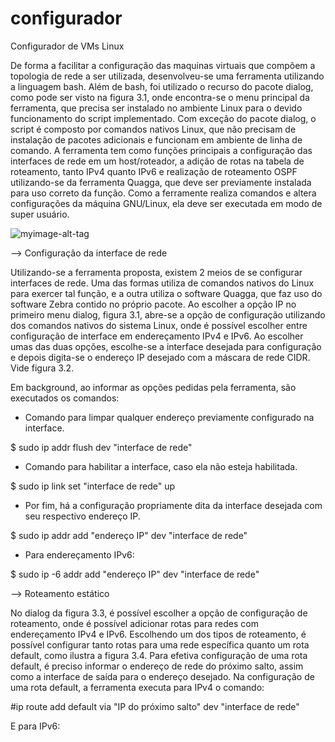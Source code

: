 # configurador
Configurador de VMs Linux

De forma a facilitar a configuração das maquinas virtuais que compõem a topologia de
rede a ser utilizada, desenvolveu-se uma ferramenta utilizando a linguagem bash. Além
de bash, foi utilizado o recurso do pacote dialog, como pode ser visto na figura 3.1, onde
encontra-se o menu principal da ferramenta, que precisa ser instalado no ambiente Linux
para o devido funcionamento do script implementado.
Com exceção do pacote dialog, o script é composto por comandos nativos Linux, que
não precisam de instalação de pacotes adicionais e funcionam em ambiente de linha de
comando. A ferramenta tem como funções principais a configuração das interfaces de rede
em um host/roteador, a adição de rotas na tabela de roteamento, tanto IPv4 quanto IPv6
e realização de roteamento OSPF utilizando-se da ferramenta Quagga, que deve ser previamente
instalada para uso correto da função. Como a ferramente realiza comandos e altera
configurações da máquina GNU/Linux, ela deve ser executada em modo de super usuário.

![myimage-alt-tag](url-to-image)

--> Configuração da interface de rede

Utilizando-se a ferramenta proposta, existem 2 meios de se configurar interfaces de rede.
Uma das formas utiliza de comandos nativos do Linux para exercer tal função, e a outra
utiliza o software Quagga, que faz uso do software Zebra contido no próprio pacote.
Ao escolher a opção IP no primeiro menu dialog, figura 3.1, abre-se a opção de configuração
utilizando dos comandos nativos do sistema Linux, onde é possível escolher entre
configuração de interface em endereçamento IPv4 e IPv6. Ao escolher umas das duas opções,
escolhe-se a interface desejada para configuração e depois digita-se o endereço IP
desejado com a máscara de rede CIDR. Vide figura 3.2.

Em background, ao informar as opções pedidas pela ferramenta, são executados os comandos:
- Comando para limpar qualquer endereço previamente configurado na interface.

$ sudo ip addr flush dev "interface de rede"

- Comando para habilitar a interface, caso ela não esteja habilitada.

$ sudo ip link set "interface de rede" up

- Por fim, há a configuração propriamente dita da interface desejada com seu respectivo
endereço IP.

$ sudo ip addr add "endereço IP" dev "interface de rede"

- Para endereçamento IPv6:

$ sudo ip -6 addr add "endereço IP" dev "interface de rede"

--> Roteamento estático

No dialog da figura 3.3, é possível escolher a opção de configuração de roteamento, onde
é possível adicionar rotas para redes com endereçamento IPv4 e IPv6. Escolhendo um dos
tipos de roteamento, é possível configurar tanto rotas para uma rede específica quanto um
rota default, como ilustra a figura 3.4. Para efetiva configuração de uma rota default, é
preciso informar o endereço de rede do próximo salto, assim como a interface de saída para
o endereço desejado.
Na configuração de uma rota default, a ferramenta executa para IPv4 o comando:

#ip route add default via "IP do próximo salto" dev "interface de rede"

E para IPv6:

